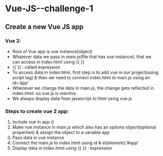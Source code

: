 # Vue-JS--challenge-1

## Create a new Vue JS app

### Vue 2:
-	Root of Vue app is vue instance(object)
-	Whatever data we pass in main.js(file that has vue instance), that we can access in index.html using {{ }}
-	{{ }} : called expression
-	To access data in index.html, first step is to add vue in our project(using script tag) & then we need to connect index.html to main.js using an id=’app’
-	Whenever we change the data in main.js, the change gets reflected in index.html: so vue js is reactive
-	We always display data from javascript to html using vue js

### Steps to create vue 2 app:
1.	Include vue in app (<script src="https://cdn.jsdelivr.net/npm/vue@2.5.13/dist/vue.js"></script>)
2.	Make vue instance in main.js which also has an options object(optional properties) & assign the object to a variable app
3.	Pass data in vue instance
4.	Connect the main.js to index.html using id & el(element):’#app’
5.	Display data in index.html using {{ }} : expression
